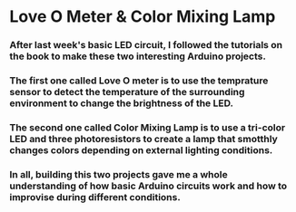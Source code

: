 # Love O Meter & Color Mixing Lamp
### After last week's basic LED circuit, I followed the tutorials on the book to make these two interesting Arduino projects. 
### The first one called Love O meter is to use the temprature sensor to detect the temperature of the surrounding environment to change the brightness of the LED. 
### The second one called Color Mixing Lamp is to use a tri-color LED and three photoresistors to create a lamp that smotthly changes colors depending on external lighting conditions. 
### In all, building this two projects gave me a whole understanding of how basic Arduino circuits work and how to improvise during different conditions.